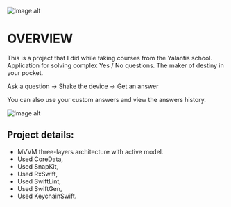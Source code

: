 ![Image alt](https://github.com/yardman438/8ballApp/raw/develop/8ballApp_cover.jpg)
# OVERVIEW

This is a project that I did while taking courses from the Yalantis school.
Application for solving complex Yes / No questions. The maker of destiny in your pocket.

Ask a question -> Shake the device -> Get an answer

You can also use your custom answers and view the answers history.

![Image alt](https://github.com/yardman438/8ballApp/raw/develop/8ballApp_screens-present.png)

## Project details:

- MVVM three-layers architecture with active model.
- Used CoreData,
- Used SnapKit,
- Used RxSwift,
- Used SwiftLint,
- Used SwiftGen,
- Used KeychainSwift.
